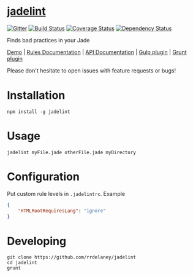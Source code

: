 # [jadelint](http://ryandelaney.io/jadelint)

[![Gitter](https://badges.gitter.im/Join%20Chat.svg)](https://gitter.im/rrdelaney/jadelint?utm_source=badge&utm_medium=badge&utm_campaign=pr-badge)
[![Build Status](https://travis-ci.org/rrdelaney/jadelint.svg?branch=master)](https://travis-ci.org/rrdelaney/jadelint)
[![Coverage Status](https://coveralls.io/repos/rrdelaney/jadelint/badge.svg?branch=master&service=github)](https://coveralls.io/github/rrdelaney/jadelint?branch=master)
[![Dependency Status](https://david-dm.org/rrdelaney/jadelint.svg)](https://david-dm.org/rrdelaney/jadelint)

Finds bad practices in your Jade

[Demo](http://showterm.io/dfea6ec6a2bef2a4d5a56) |
[Rules Documentation](http://rdel.io/jadelint) |
[API Documentation](http://rdel.io/jadelint/api) |
[Gulp plugin](https://github.com/patwork/gulp-jadelint) |
[Grunt plugin](https://github.com/rrdelaney/grunt-jadelint)

Please don't hesitate to open issues with feature requests or bugs! 

# Installation

```
npm install -g jadelint
```

# Usage

```
jadelint myFile.jade otherFile.jade myDirectory
```

# Configuration

Put custom rule levels in `.jadelintrc`. Example
```json
{
    "HTMLRootRequiresLang": "ignore"
}
```

# Developing

```
git clone https://github.com/rrdelaney/jadelint
cd jadelint
grunt
```
